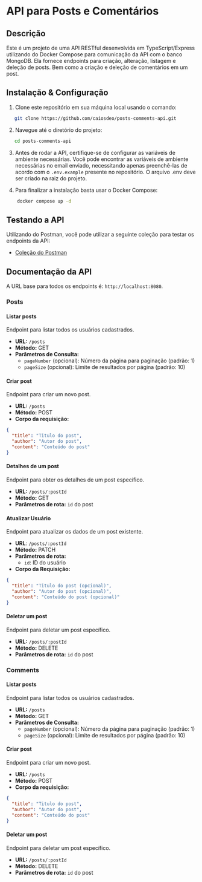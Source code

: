 # API para Posts e Comentários

## Descrição

Este é um projeto de uma API RESTful desenvolvida em TypeScript/Express utilizando do Docker Compose para comunicação da API com o banco MongoDB. 
Ela fornece endpoints para criação, alteração, listagem e deleção de posts.
Bem como a criação e deleção de comentários em um post.

## Instalação & Configuração

1. Clone este repositório em sua máquina local usando o comando:
```bash
   git clone https://github.com/caiosdeo/posts-comments-api.git
```

2. Navegue até o diretório do projeto:
```bash
   cd posts-comments-api
```
3. Antes de rodar a API, certifique-se de configurar as variáveis de ambiente necessárias. 
Você pode encontrar as variáveis de ambiente necessárias no email enviado, necessitando apenas preenchê-las de acordo com o `.env.example` presente no repositório.
O arquivo .env deve ser criado na raiz do projeto.

4. Para finalizar a instalação basta usar o Docker Compose:
```bash
    docker compose up -d
```

## Testando a API

Utilizando do Postman, você pode utilizar a seguinte coleção para testar os endpoints da API:

- [Coleção do Postman](https://www.postman.com/caiosdeo/workspace/posts-comments-api/collection/34022638-4a8bdc28-6cc9-4e38-8721-f907fbe3711f?action=share&source=copy-link&creator=34022638)

## Documentação da API

A URL base para todos os endpoints é: `http://localhost:8080`.

### Posts

#### Listar posts

Endpoint para listar todos os usuários cadastrados.

- **URL:** `/posts`
- **Método:** GET
- **Parâmetros de Consulta:**
  - `pageNumber` (opcional): Número da página para paginação (padrão: 1)
  - `pageSize` (opcional): Limite de resultados por página (padrão: 10)

#### Criar post

Endpoint para criar um novo post.
- **URL:** `/posts`
- **Método:** POST
- **Corpo da requisição:**
```json
{
  "title": "Titulo do post",
  "author": "Autor do post",
  "content": "Conteúdo do post"
}
```

#### Detalhes de um post

Endpoint para obter os detalhes de um post específico.

- **URL:** `/posts/:postId`
- **Método:** GET
- **Parâmetros de rota:** `id` do post

#### Atualizar Usuário

Endpoint para atualizar os dados de um post existente.

- **URL**: `/posts/:postId`
- **Método:** PATCH
- **Parâmetros de rota:**
  - `id`: ID do usuário
- **Corpo da Requisição:**
```json
{
  "title": "Titulo do post (opcional)",
  "author": "Autor do post (opcional)",
  "content": "Conteúdo do post (opcional)"
}
```

#### Deletar um post

Endpoint para deletar um post específico.

- **URL:** `/posts/:postId`
- **Método:** DELETE
- **Parâmetros de rota:** `id` do post

### Comments

#### Listar posts

Endpoint para listar todos os usuários cadastrados.

- **URL:** `/posts`
- **Método:** GET
- **Parâmetros de Consulta:**
  - `pageNumber` (opcional): Número da página para paginação (padrão: 1)
  - `pageSize` (opcional): Limite de resultados por página (padrão: 10)

#### Criar post

Endpoint para criar um novo post.
- **URL:** `/posts`
- **Método:** POST
- **Corpo da requisição:**
```json
{
  "title": "Titulo do post",
  "author": "Autor do post",
  "content": "Conteúdo do post"
}
```

#### Deletar um post

Endpoint para deletar um post específico.

- **URL:** `/posts/:postId`
- **Método:** DELETE
- **Parâmetros de rota:** `id` do post